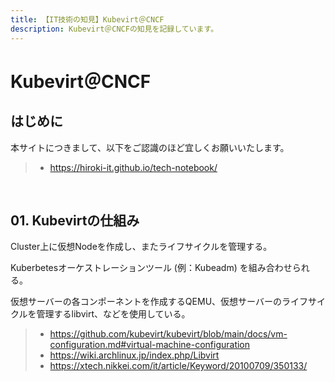 ```yaml
---
title: 【IT技術の知見】Kubevirt＠CNCF
description: Kubevirt＠CNCFの知見を記録しています。
---
```


# Kubevirt＠CNCF

## はじめに

本サイトにつきまして、以下をご認識のほど宜しくお願いいたします。

> - https://hiroki-it.github.io/tech-notebook/

<br>

## 01. Kubevirtの仕組み

Cluster上に仮想Nodeを作成し、またライフサイクルを管理する。

Kuberbetesオーケストレーションツール (例：Kubeadm) を組み合わせられる。

仮想サーバーの各コンポーネントを作成するQEMU、仮想サーバーのライフサイクルを管理するlibvirt、などを使用している。

> - https://github.com/kubevirt/kubevirt/blob/main/docs/vm-configuration.md#virtual-machine-configuration
> - https://wiki.archlinux.jp/index.php/Libvirt
> - https://xtech.nikkei.com/it/article/Keyword/20100709/350133/

<br>
